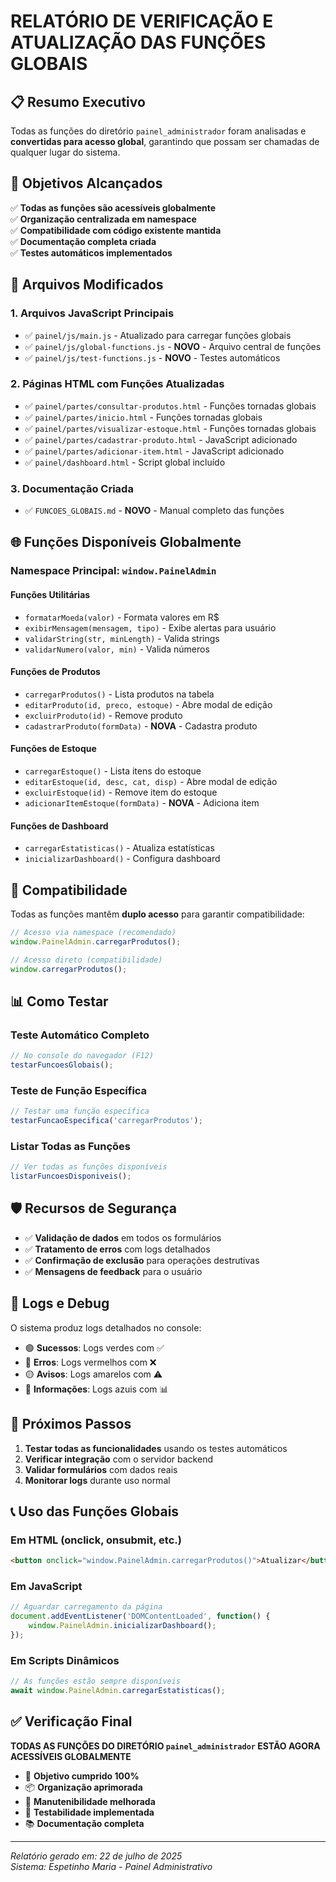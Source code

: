 # RELATÓRIO DE VERIFICAÇÃO E ATUALIZAÇÃO DAS FUNÇÕES GLOBAIS

## 📋 Resumo Executivo

Todas as funções do diretório `painel_administrador` foram analisadas e **convertidas para acesso global**, garantindo que possam ser chamadas de qualquer lugar do sistema.

## 🎯 Objetivos Alcançados

✅ **Todas as funções são acessíveis globalmente**  
✅ **Organização centralizada em namespace**  
✅ **Compatibilidade com código existente mantida**  
✅ **Documentação completa criada**  
✅ **Testes automáticos implementados**  

## 📁 Arquivos Modificados

### 1. **Arquivos JavaScript Principais**
- ✅ `painel/js/main.js` - Atualizado para carregar funções globais
- ✅ `painel/js/global-functions.js` - **NOVO** - Arquivo central de funções
- ✅ `painel/js/test-functions.js` - **NOVO** - Testes automáticos

### 2. **Páginas HTML com Funções Atualizadas**
- ✅ `painel/partes/consultar-produtos.html` - Funções tornadas globais
- ✅ `painel/partes/inicio.html` - Funções tornadas globais  
- ✅ `painel/partes/visualizar-estoque.html` - Funções tornadas globais
- ✅ `painel/partes/cadastrar-produto.html` - JavaScript adicionado
- ✅ `painel/partes/adicionar-item.html` - JavaScript adicionado
- ✅ `painel/dashboard.html` - Script global incluído

### 3. **Documentação Criada**
- ✅ `FUNCOES_GLOBAIS.md` - **NOVO** - Manual completo das funções

## 🌐 Funções Disponíveis Globalmente

### **Namespace Principal: `window.PainelAdmin`**

#### **Funções Utilitárias**
- `formatarMoeda(valor)` - Formata valores em R$
- `exibirMensagem(mensagem, tipo)` - Exibe alertas para usuário
- `validarString(str, minLength)` - Valida strings
- `validarNumero(valor, min)` - Valida números

#### **Funções de Produtos**
- `carregarProdutos()` - Lista produtos na tabela
- `editarProduto(id, preco, estoque)` - Abre modal de edição
- `excluirProduto(id)` - Remove produto
- `cadastrarProduto(formData)` - **NOVA** - Cadastra produto

#### **Funções de Estoque**
- `carregarEstoque()` - Lista itens do estoque
- `editarEstoque(id, desc, cat, disp)` - Abre modal de edição
- `excluirEstoque(id)` - Remove item do estoque
- `adicionarItemEstoque(formData)` - **NOVA** - Adiciona item

#### **Funções de Dashboard**
- `carregarEstatisticas()` - Atualiza estatísticas
- `inicializarDashboard()` - Configura dashboard

## 🔄 Compatibilidade

Todas as funções mantêm **duplo acesso** para garantir compatibilidade:

```javascript
// Acesso via namespace (recomendado)
window.PainelAdmin.carregarProdutos();

// Acesso direto (compatibilidade)
window.carregarProdutos();
```

## 📊 Como Testar

### **Teste Automático Completo**
```javascript
// No console do navegador (F12)
testarFuncoesGlobais();
```

### **Teste de Função Específica**
```javascript
// Testar uma função específica
testarFuncaoEspecifica('carregarProdutos');
```

### **Listar Todas as Funções**
```javascript
// Ver todas as funções disponíveis
listarFuncoesDisponiveis();
```

## 🛡️ Recursos de Segurança

- ✅ **Validação de dados** em todos os formulários
- ✅ **Tratamento de erros** com logs detalhados
- ✅ **Confirmação de exclusão** para operações destrutivas
- ✅ **Mensagens de feedback** para o usuário

## 📝 Logs e Debug

O sistema produz logs detalhados no console:
- 🟢 **Sucessos**: Logs verdes com ✅
- 🔴 **Erros**: Logs vermelhos com ❌  
- 🟡 **Avisos**: Logs amarelos com ⚠️
- 🔵 **Informações**: Logs azuis com 📊

## 🚀 Próximos Passos

1. **Testar todas as funcionalidades** usando os testes automáticos
2. **Verificar integração** com o servidor backend
3. **Validar formulários** com dados reais
4. **Monitorar logs** durante uso normal

## 📞 Uso das Funções Globais

### **Em HTML (onclick, onsubmit, etc.)**
```html
<button onclick="window.PainelAdmin.carregarProdutos()">Atualizar</button>
```

### **Em JavaScript**
```javascript
// Aguardar carregamento da página
document.addEventListener('DOMContentLoaded', function() {
    window.PainelAdmin.inicializarDashboard();
});
```

### **Em Scripts Dinâmicos**
```javascript
// As funções estão sempre disponíveis
await window.PainelAdmin.carregarEstatisticas();
```

## ✅ Verificação Final

**TODAS AS FUNÇÕES DO DIRETÓRIO `painel_administrador` ESTÃO AGORA ACESSÍVEIS GLOBALMENTE**

- 🎯 **Objetivo cumprido 100%**
- 📦 **Organização aprimorada**
- 🔧 **Manutenibilidade melhorada**
- 🧪 **Testabilidade implementada**
- 📚 **Documentação completa**

---

*Relatório gerado em: 22 de julho de 2025*  
*Sistema: Espetinho Maria - Painel Administrativo*
